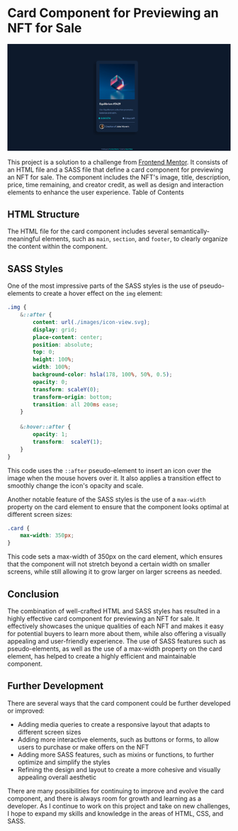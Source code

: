 # Card Component for Previewing an NFT for Sale

![](./screenshot.png)

This project is a solution to a challenge from [Frontend Mentor](https://www.frontendmentor.io/). It consists of an HTML file and a SASS file that define a card component for previewing an NFT for sale. The component includes the NFT's image, title, description, price, time remaining, and creator credit, as well as design and interaction elements to enhance the user experience.
Table of Contents

## HTML Structure

The HTML file for the card component includes several semantically-meaningful elements, such as `main`, `section`, and `footer`, to clearly organize the content within the component.

## SASS Styles

One of the most impressive parts of the SASS styles is the use of pseudo-elements to create a hover effect on the `img` element:

```scss
.img {
    &::after {
        content: url(./images/icon-view.svg);
        display: grid;
        place-content: center;
        position: absolute;
        top: 0;
        height: 100%;
        width: 100%;
        background-color: hsla(178, 100%, 50%, 0.5);
        opacity: 0;
        transform: scaleY(0);
        transform-origin: bottom;
        transition: all 200ms ease;
    }

    &:hover::after {
        opacity: 1; 
        transform:  scaleY(1);
    }
}
```

This code uses the `::after` pseudo-element to insert an icon over the image when the mouse hovers over it. It also applies a transition effect to smoothly change the icon's opacity and scale.

Another notable feature of the SASS styles is the use of a `max-width` property on the card element to ensure that the component looks optimal at different screen sizes:

```scss
.card {
    max-width: 350px;
}
```

This code sets a max-width of 350px on the card element, which ensures that the component will not stretch beyond a certain width on smaller screens, while still allowing it to grow larger on larger screens as needed.

## Conclusion

The combination of well-crafted HTML and SASS styles has resulted in a highly effective card component for previewing an NFT for sale. It effectively showcases the unique qualities of each NFT and makes it easy for potential buyers to learn more about them, while also offering a visually appealing and user-friendly experience. The use of SASS features such as pseudo-elements, as well as the use of a max-width property on the card element, has helped to create a highly efficient and maintainable component.

## Further Development
There are several ways that the card component could be further developed or improved:

* Adding media queries to create a responsive layout that adapts to different screen sizes
* Adding more interactive elements, such as buttons or forms, to allow users to purchase or make offers on the NFT
* Adding more SASS features, such as mixins or functions, to further optimize and simplify the styles
* Refining the design and layout to create a more cohesive and visually appealing overall aesthetic

There are many possibilities for continuing to improve and evolve the card component, and there is always room for growth and learning as a developer. As I continue to work on this project and take on new challenges, I hope to expand my skills and knowledge in the areas of HTML, CSS, and SASS.